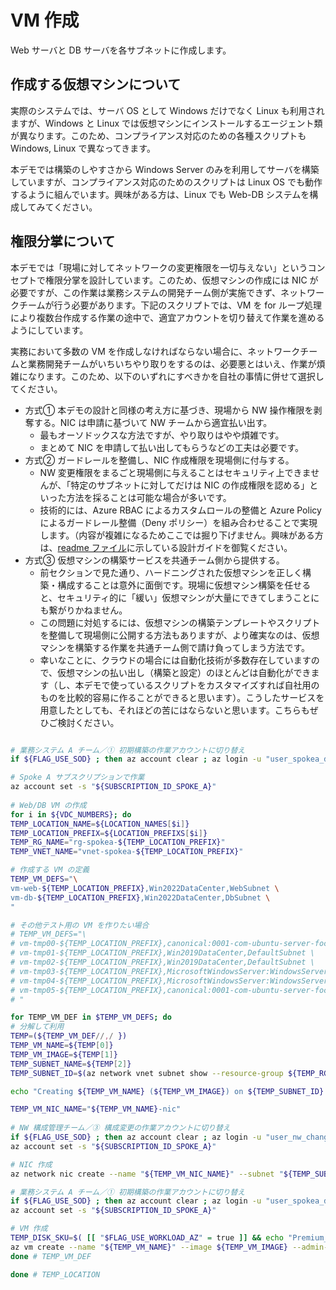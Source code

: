 # VM 作成

Web サーバと DB サーバを各サブネットに作成します。

## 作成する仮想マシンについて

実際のシステムでは、サーバ OS として Windows だけでなく Linux も利用されますが、Windows と Linux では仮想マシンにインストールするエージェント類が異なります。このため、コンプライアンス対応のための各種スクリプトも Windows, Linux で異なってきます。

本デモでは構築のしやすさから Windows Server のみを利用してサーバを構築していますが、コンプライアンス対応のためのスクリプトは Linux OS でも動作するように組んでいます。興味がある方は、Linux でも Web-DB システムを構成してみてください。

## 権限分掌について

本デモでは「現場に対してネットワークの変更権限を一切与えない」というコンセプトで権限分掌を設計しています。このため、仮想マシンの作成には NIC が必要ですが、この作業は業務システムの開発チーム側が実施できず、ネットワークチームが行う必要があります。下記のスクリプトでは、VM を for ループ処理により複数台作成する作業の途中で、適宜アカウントを切り替えて作業を進めるようにしています。

実務において多数の VM を作成しなければならない場合に、ネットワークチームと業務開発チームがいちいちやり取りをするのは、必要悪とはいえ、作業が煩雑になります。このため、以下のいずれにすべきかを自社の事情に併せて選択してください。

- 方式① 本デモの設計と同様の考え方に基づき、現場から NW 操作権限を剥奪する。NIC は申請に基づいて NW チームから適宜払い出す。
  - 最もオーソドックスな方法ですが、やり取りはやや煩雑です。
  - まとめて NIC を申請して払い出してもらうなどの工夫は必要です。
- 方式② ガードレールを整備し、NIC 作成権限を現場側に付与する。
  - NW 変更権限をまるごと現場側に与えることはセキュリティ上できませんが、「特定のサブネットに対してだけは NIC の作成権限を認める」といった方法を採ることは可能な場合が多いです。
  - 技術的には、Azure RBAC によるカスタムロールの整備と Azure Policy によるガードレール整備（Deny ポリシー）を組み合わせることで実現します。（内容が複雑になるためここでは掘り下げません。興味がある方は、[readme ファイル](/readme.md)に示している設計ガイドを御覧ください。
- 方式③ 仮想マシンの構築サービスを共通チーム側から提供する。
  - 前セクションで見た通り、ハードニングされた仮想マシンを正しく構築・構成することは意外に面倒です。現場に仮想マシン構築を任せると、セキュリティ的に「緩い」仮想マシンが大量にできてしまうことにも繋がりかねません。
  - この問題に対処するには、仮想マシンの構築テンプレートやスクリプトを整備して現場側に公開する方法もありますが、より確実なのは、仮想マシンを構築する作業を共通チーム側で請け負ってしまう方法です。
  - 幸いなことに、クラウドの場合には自動化技術が多数存在していますので、仮想マシンの払い出し（構築と設定）のほとんどは自動化ができます（し、本デモで使っているスクリプトをカスタマイズすれば自社用のものを比較的容易に作ることができると思います）。こうしたサービスを用意したとしても、それほどの苦にはならないと思います。こちらもぜひご検討ください。

```bash

# 業務システム A チーム／① 初期構築の作業アカウントに切り替え
if ${FLAG_USE_SOD} ; then az account clear ; az login -u "user_spokea_dev@${PRIMARY_DOMAIN_NAME}" -p "${ADMIN_PASSWORD}" ; fi

# Spoke A サブスクリプションで作業
az account set -s "${SUBSCRIPTION_ID_SPOKE_A}"
 
# Web/DB VM の作成
for i in ${VDC_NUMBERS}; do
TEMP_LOCATION_NAME=${LOCATION_NAMES[$i]}
TEMP_LOCATION_PREFIX=${LOCATION_PREFIXS[$i]}
TEMP_RG_NAME="rg-spokea-${TEMP_LOCATION_PREFIX}"
TEMP_VNET_NAME="vnet-spokea-${TEMP_LOCATION_PREFIX}"

# 作成する VM の定義
TEMP_VM_DEFS="\
vm-web-${TEMP_LOCATION_PREFIX},Win2022DataCenter,WebSubnet \
vm-db-${TEMP_LOCATION_PREFIX},Win2022DataCenter,DbSubnet \
"

# その他テスト用の VM を作りたい場合
# TEMP_VM_DEFS="\
# vm-tmp00-${TEMP_LOCATION_PREFIX},canonical:0001-com-ubuntu-server-focal:20_04-lts-gen2:latest,DefaultSubnet \
# vm-tmp01-${TEMP_LOCATION_PREFIX},Win2019DataCenter,DefaultSubnet \
# vm-tmp02-${TEMP_LOCATION_PREFIX},Win2019DataCenter,DefaultSubnet \
# vm-tmp03-${TEMP_LOCATION_PREFIX},MicrosoftWindowsServer:WindowsServer:2022-datacenter-azure-edition:latest,DefaultSubnet \
# vm-tmp04-${TEMP_LOCATION_PREFIX},MicrosoftWindowsServer:WindowsServer:2022-datacenter-azure-edition-core:latest,DefaultSubnet \
# vm-tmp05-${TEMP_LOCATION_PREFIX},canonical:0001-com-ubuntu-server-focal:20_04-lts-gen2:latest,DefaultSubnet \
# "

for TEMP_VM_DEF in $TEMP_VM_DEFS; do
# 分解して利用
TEMP=(${TEMP_VM_DEF//,/ })
TEMP_VM_NAME=${TEMP[0]}
TEMP_VM_IMAGE=${TEMP[1]}
TEMP_SUBNET_NAME=${TEMP[2]}
TEMP_SUBNET_ID=$(az network vnet subnet show --resource-group ${TEMP_RG_NAME} --vnet-name ${TEMP_VNET_NAME} --name ${TEMP_SUBNET_NAME} --query id -o tsv)

echo "Creating ${TEMP_VM_NAME} (${TEMP_VM_IMAGE}) on ${TEMP_SUBNET_ID}..."

TEMP_VM_NIC_NAME="${TEMP_VM_NAME}-nic"
 
# NW 構成管理チーム／③ 構成変更の作業アカウントに切り替え
if ${FLAG_USE_SOD} ; then az account clear ; az login -u "user_nw_change@${PRIMARY_DOMAIN_NAME}" -p "${ADMIN_PASSWORD}" ; fi
az account set -s "${SUBSCRIPTION_ID_SPOKE_A}"

# NIC 作成
az network nic create --name "${TEMP_VM_NIC_NAME}" --subnet "${TEMP_SUBNET_ID}" --resource-group "${TEMP_RG_NAME}" --location ${TEMP_LOCATION_NAME}

# 業務システム A チーム／① 初期構築の作業アカウントに切り替え
if ${FLAG_USE_SOD} ; then az account clear ; az login -u "user_spokea_dev@${PRIMARY_DOMAIN_NAME}" -p "${ADMIN_PASSWORD}" ; fi
az account set -s "${SUBSCRIPTION_ID_SPOKE_A}"

# VM 作成
TEMP_DISK_SKU=$( [[ "$FLAG_USE_WORKLOAD_AZ" = true ]] && echo "Premium_ZRS" || echo "Premium_LRS" )
az vm create --name "${TEMP_VM_NAME}" --image ${TEMP_VM_IMAGE} --admin-username $ADMIN_USERNAME --admin-password $ADMIN_PASSWORD --nics "${TEMP_VM_NIC_NAME}" --resource-group "${TEMP_RG_NAME}" --location ${TEMP_LOCATION_NAME} --size ${DEFAULT_VM_SIZE} --storage-sku ${TEMP_DISK_SKU} --assign-identity [system] --encryption-at-host
done # TEMP_VM_DEF

done # TEMP_LOCATION

```
